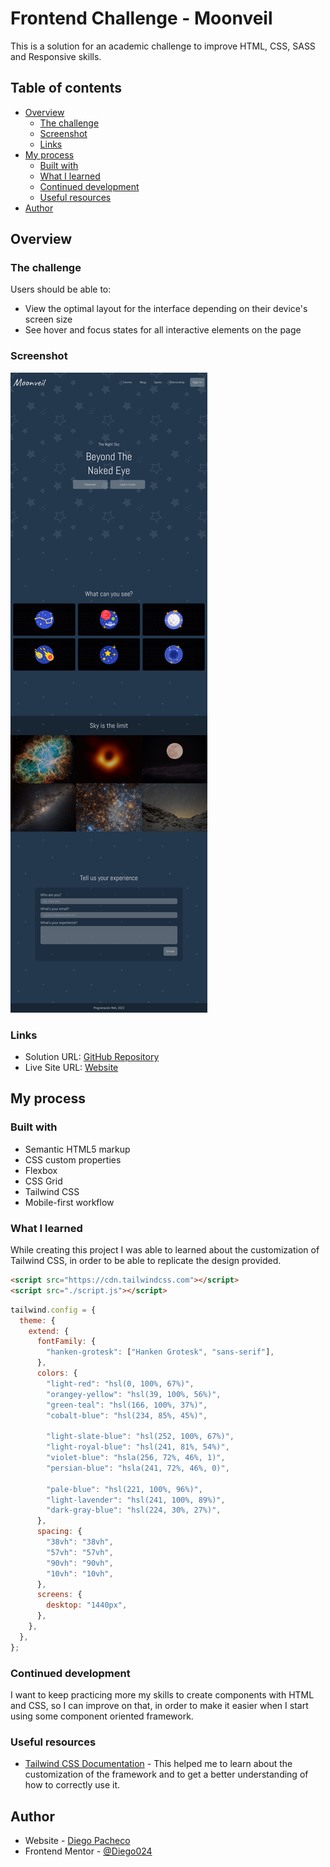 # Frontend Challenge - Moonveil

This is a solution for an academic challenge to improve HTML, CSS, SASS and Responsive skills.

## Table of contents

- [Overview](#overview)
  - [The challenge](#the-challenge)
  - [Screenshot](#screenshot)
  - [Links](#links)
- [My process](#my-process)
  - [Built with](#built-with)
  - [What I learned](#what-i-learned)
  - [Continued development](#continued-development)
  - [Useful resources](#useful-resources)
- [Author](#author)

## Overview

### The challenge

Users should be able to:

- View the optimal layout for the interface depending on their device's screen size
- See hover and focus states for all interactive elements on the page

### Screenshot

![](./design/desktop-min.png)

### Links

- Solution URL: [GitHub Repository](https://github.com/Diego024/results-summary)
- Live Site URL: [Website](https://results-summary-chi.vercel.app/)

## My process

### Built with

- Semantic HTML5 markup
- CSS custom properties
- Flexbox
- CSS Grid
- Tailwind CSS
- Mobile-first workflow

### What I learned

While creating this project I was able to learned about the customization of Tailwind CSS, in order to be able to replicate the design provided.

```html
<script src="https://cdn.tailwindcss.com"></script>
<script src="./script.js"></script>
```

```js
tailwind.config = {
  theme: {
    extend: {
      fontFamily: {
        "hanken-grotesk": ["Hanken Grotesk", "sans-serif"],
      },
      colors: {
        "light-red": "hsl(0, 100%, 67%)",
        "orangey-yellow": "hsl(39, 100%, 56%)",
        "green-teal": "hsl(166, 100%, 37%)",
        "cobalt-blue": "hsl(234, 85%, 45%)",

        "light-slate-blue": "hsl(252, 100%, 67%)",
        "light-royal-blue": "hsl(241, 81%, 54%)",
        "violet-blue": "hsla(256, 72%, 46%, 1)",
        "persian-blue": "hsla(241, 72%, 46%, 0)",

        "pale-blue": "hsl(221, 100%, 96%)",
        "light-lavender": "hsl(241, 100%, 89%)",
        "dark-gray-blue": "hsl(224, 30%, 27%)",
      },
      spacing: {
        "38vh": "38vh",
        "57vh": "57vh",
        "90vh": "90vh",
        "10vh": "10vh",
      },
      screens: {
        desktop: "1440px",
      },
    },
  },
};
```

### Continued development

I want to keep practicing more my skills to create components with HTML and CSS, so I can improve on that, in order to make it easier when I start using some component oriented framework.

### Useful resources

- [Tailwind CSS Documentation](https://tailwindcss.com/docs/) - This helped me to learn about the customization of the framework and to get a better understanding of how to correctly use it.

## Author

- Website - [Diego Pacheco](https://github.com/Diego024/)
- Frontend Mentor - [@Diego024](https://www.frontendmentor.io/profile/Diego024)
